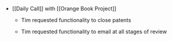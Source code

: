 - [[Daily Call]] with [[Orange Book Project]]
	 - Tim requested functionality to close patents

	 - Tim requested functionality to email at all stages of review
